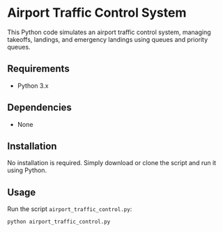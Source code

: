 # Airport Traffic Control System

This Python code simulates an airport traffic control system, managing takeoffs, landings, and emergency landings using queues and priority queues.

## Requirements
- Python 3.x

## Dependencies
- None

## Installation
No installation is required. Simply download or clone the script and run it using Python.

## Usage
Run the script `airport_traffic_control.py`:

```bash
python airport_traffic_control.py
